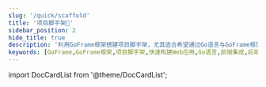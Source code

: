 ```yaml
---
slug: '/quick/scaffold'
title: '项目脚手架🌟'
sidebar_position: 2
hide_title: true
description: '利用GoFrame框架搭建项目脚手架，尤其适合希望通过Go语言与GoFrame框架高效结合，实现前端与后端技术的无缝集成的开发者，助力快速启动与灵活高效的项目开发。'
keywords: [GoFrame,GoFrame框架,项目脚手架,快速构建Web应用,Go语言,前端集成,后端技术,高效项目开发,灵活开发,Web应用]
---
```


import DocCardList from '@theme/DocCardList';

<DocCardList />